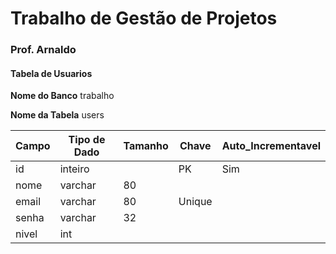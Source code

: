# Trabalho de Gestão de Projetos
### Prof. Arnaldo

#### Tabela de Usuarios

**Nome do Banco** trabalho

**Nome da Tabela** users

| Campo | Tipo de Dado | Tamanho | Chave | Auto_Incrementavel |
|--- |--- |--- |--- |---
| id | inteiro |  | PK | Sim
| nome | varchar | 80 | | |
| email | varchar | 80 | Unique | |
| senha | varchar | 32 | |
| nivel | int| | |



